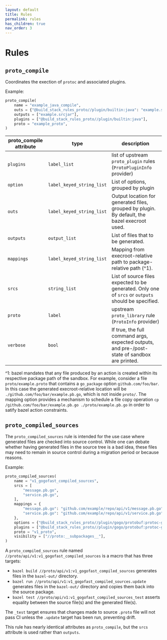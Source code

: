 ```yaml
---
layout: default
title: Rules
permalink: rules
has_children: true
nav_order: 3
---
```


# Rules

## `proto_compile`

Coordinates the exection of `protoc` and associated plugins.

Example:

```python
proto_compile(
    name = "example_java_compile",
    outs = {"@build_stack_rules_proto//plugin/builtin:java": "example.srcjar"},
    outputs = ["example.srcjar"],
    plugins = ["@build_stack_rules_proto//plugin/builtin:java"],
    proto = "example_proto",
)
```

| proto_compile attribute | type                      | description                                                                                         |
| ----------------------- | ------------------------- | --------------------------------------------------------------------------------------------------- |
| `plugins`               | `label_list`              | list of upstream `proto_plugin` rules (`ProtoPluginInfo` provider)                                  |
| `option`                | `label_keyed_string_list` | List of options, grouped by plugin                                                                  |
| `outs`                  | `label_keyed_string_list` | Output location for generated files, grouped by plugin. By default, the bazel execroot used.        |
| `outputs`               | `output_list`             | List of files that to be generated.                                                                 |
| `mappings`              | `label_keyed_string_list` | Mapping from execroot-relative path to package-relative path (^1).                                  |
| `srcs`                  | `string_list`             | List of source files expected to be generated. Only one of `srcs` or `outputs` should be specified. |
| `proto`                 | `label`                   | upstream `proto_library` rule (`ProtoInfo` provider)                                                |
| `verbose`               | `bool`                    | If true, the full command args, expected outputs, and pre-/post- state of sandbox are printed.      |

^1: bazel mandates that any file produced by an action is created within its
respective package path of the sandbox.  For example, consider a file
`proto/example.proto` that contains a `go_package` option `github.com/foo/bar`.
In this case the generated execroot-relative location will be
`./github.com/foo/bar/example.pb.go`, which is not inside `proto/`.  The mapping
option provides a mechanism to schedule a file copy operation `cp
/github.com/foo/bar/example.pb.go ./proto/example.pb.go` in order to satify
bazel action constraints.

## `proto_compiled_sources`

The `proto_compiled_sources` rule is intended for the use case where generated
files are checked into source control.  While one can debate whether having
generated files in the source tree is a bad idea, these files may need to remain
in source control during a migration period or because reasons.

Example:

```python
proto_compiled_sources(
    name = "v1_gogofast_compiled_sources",
    srcs = [
        "message.pb.go",
        "service.pb.go",
    ],
    mappings = {
        "message.pb.go": "github.com/example/repo/api/v1/message.pb.go",
        "service.pb.go": "github.com/example/repo/api/v1/service.pb.go",
    },
    options = {"@build_stack_rules_proto//plugin/gogo/protobuf:protoc-gen-gogofast": ["plugins=grpc"]},
    plugins = ["@build_stack_rules_proto//plugin/gogo/protobuf:protoc-gen-gogofast"],
    proto = "v1_proto",
    visibility = ["//proto:__subpackages__"],
)
```

A `proto_compiled_sources` rule named
`//proto/api/v1:v1_gogofast_compiled_sources` is a macro that has three targets:

- `bazel build //proto/api/v1:v1_gogofast_compiled_sources` generates files in
  the `bazel-out/` directory.
- `bazel run //proto/api/v1:v1_gogofast_compiled_sources.update` generates files
  in the `bazel-out/` directory and copies them back into the source package.
- `bazel test //proto/api/v1:v1_gogofast_compiled_sources_test` asserts equality
  between the source file(s) and the generated file(s).

The `_test` target ensures that changes made to source `.proto` file will not
pass CI unless the `.update` target has been run, preventing drift.

This rule has nearly identical attributes as `proto_compile`, but the `srcs`
attribute is used rather than `outputs`.